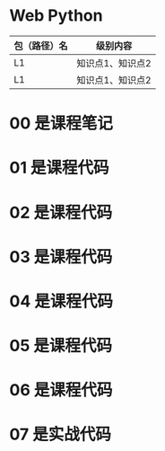 # Web Python

| 包（路径）名 | 级别内容 |
| ------ | ------ |
| L1 | 知识点1、知识点2 |
| L1 | 知识点1、知识点2 |
# 00 是课程笔记
# 01 是课程代码
# 02 是课程代码
# 03 是课程代码
# 04 是课程代码
# 05 是课程代码
# 06 是课程代码
# 07 是实战代码
